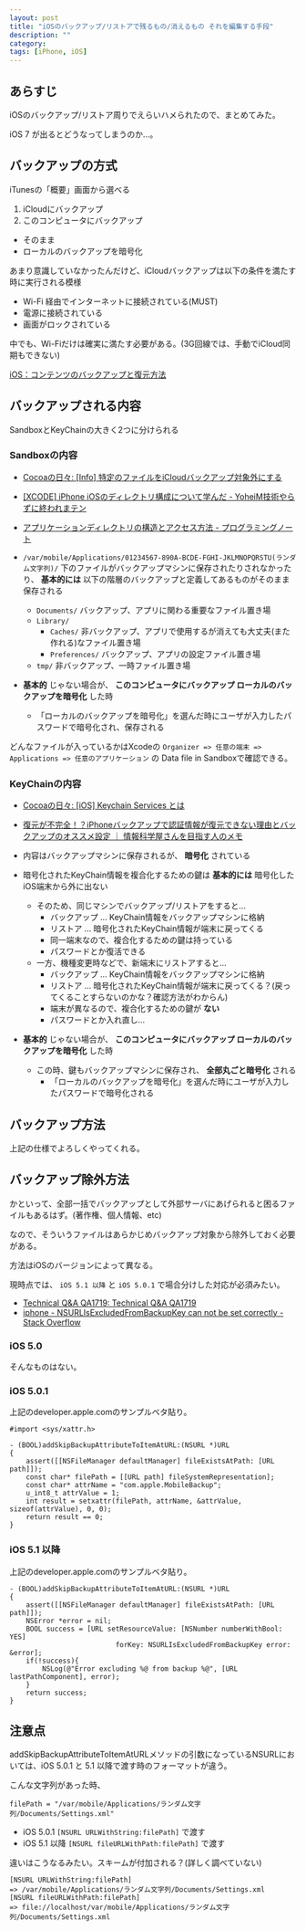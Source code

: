 ```yaml
---
layout: post
title: "iOSのバックアップ/リストアで残るもの/消えるもの それを編集する手段"
description: ""
category: 
tags: [iPhone, iOS]
---
```


## あらすじ

iOSのバックアップ/リストア周りでえらいハメられたので、まとめてみた。

iOS 7 が出るとどうなってしまうのか…。

## バックアップの方式

iTunesの「概要」画面から選べる

1. iCloudにバックアップ
1. このコンピュータにバックアップ
  - そのまま
  - ローカルのバックアップを暗号化

あまり意識していなかったんだけど、iCloudバックアップは以下の条件を満たす時に実行される模様

- Wi-Fi 経由でインターネットに接続されている(MUST)
- 電源に接続されている
- 画面がロックされている

中でも、Wi-Fiだけは確実に満たす必要がある。(3G回線では、手動でiCloud同期もできない)

[iOS：コンテンツのバックアップと復元方法](http://support.apple.com/kb/ht1766?viewlocale=ja_JP&locale=ja_JP)

## バックアップされる内容

SandboxとKeyChainの大きく2つに分けられる

### Sandboxの内容

- [Cocoaの日々: [Info] 特定のファイルをiCloudバックアップ対象外にする](http://cocoadays.blogspot.jp/2011/11/info-icloud.html)
- [[XCODE] iPhone iOSのディレクトリ構成について学んだ - YoheiM技術やらずに終われまテン](http://d.hatena.ne.jp/yoheiM/20110227)
- [アプリケーションディレクトリの構造とアクセス方法 - プログラミングノート](http://d.hatena.ne.jp/ntaku/20110104/1294146555)

- `/var/mobile/Applications/01234567-890A-BCDE-FGHI-JKLMNOPQRSTU(ランダム文字列)/` 下のファイルがバックアップマシンに保存されたりされなかったり、 **基本的には** 以下の階層のバックアップと定義してあるものがそのまま保存される
  - `Documents/` バックアップ、アプリに関わる重要なファイル置き場
  - `Library/`
    - `Caches/` 非バックアップ、アプリで使用するが消えても大丈夫(また作れる)なファイル置き場
    - `Preferences/` バックアップ、アプリの設定ファイル置き場
  - `tmp/` 非バックアップ、一時ファイル置き場
- **基本的** じゃない場合が、 **このコンピュータにバックアップ ローカルのバックアップを暗号化** した時
  - 「ローカルのバックアップを暗号化」を選んだ時にユーザが入力したパスワードで暗号化され、保存される

どんなファイルが入っているかはXcodeの `Organizer => 任意の端末 => Applications => 任意のアプリケーション` の Data file in Sandboxで確認できる。

### KeyChainの内容

- [Cocoaの日々: [iOS] Keychain Services とは](http://cocoadays.blogspot.jp/2011/02/ios-keychain-services.html)
- [復元が不完全！？iPhoneバックアップで認証情報が復元できない理由とバックアップのオススメ設定 ｜ 情報科学屋さんを目指す人のメモ](http://did2memo.net/2012/10/02/iphone-how-to-backup-and-restore-key-chain/)

- 内容はバックアップマシンに保存されるが、 **暗号化** されている
- 暗号化されたKeyChain情報を複合化するための鍵は **基本的には** 暗号化したiOS端末から外に出ない
  - そのため、同じマシンでバックアップ/リストアをすると…
    - バックアップ ... KeyChain情報をバックアップマシンに格納
    - リストア ... 暗号化されたKeyChain情報が端末に戻ってくる
    - 同一端末なので、複合化するための鍵は持っている
    - パスワードとか復活できる
  - 一方、機種変更時などで、新端末にリストアすると…
    - バックアップ ... KeyChain情報をバックアップマシンに格納
    - リストア ... 暗号化されたKeyChain情報が端末に戻ってくる？(戻ってくることすらないのかな？確認方法がわからん)
    - 端末が異なるので、複合化するための鍵が **ない**
    - パスワードとか入れ直し…
- **基本的** じゃない場合が、 **このコンピュータにバックアップ ローカルのバックアップを暗号化** した時
  - この時、鍵もバックアップマシンに保存され、 **全部丸ごと暗号化** される
    - 「ローカルのバックアップを暗号化」を選んだ時にユーザが入力したパスワードで暗号化される

## バックアップ方法

上記の仕様でよろしくやってくれる。

## バックアップ除外方法

かといって、全部一括でバックアップとして外部サーバにあげられると困るファイルもあるはず。(著作権、個人情報、etc)

なので、そういうファイルはあらかじめバックアップ対象から除外しておく必要がある。

方法はiOSのバージョンによって異なる。

現時点では、 `iOS 5.1 以降` と `iOS 5.0.1` で場合分けした対応が必須みたい。

- [Technical Q&A QA1719: Technical Q&A QA1719](https://developer.apple.com/library/ios/qa/qa1719/_index.html)
- [iphone - NSURLIsExcludedFromBackupKey can not be set correctly - Stack Overflow](http://stackoverflow.com/questions/10836134/nsurlisexcludedfrombackupkey-can-not-be-set-correctly)

### iOS 5.0

そんなものはない。

### iOS 5.0.1

上記のdeveloper.apple.comのサンプルベタ貼り。

```objc
#import <sys/xattr.h>

- (BOOL)addSkipBackupAttributeToItemAtURL:(NSURL *)URL
{
    assert([[NSFileManager defaultManager] fileExistsAtPath: [URL path]]);
    const char* filePath = [[URL path] fileSystemRepresentation];
    const char* attrName = "com.apple.MobileBackup";
    u_int8_t attrValue = 1;
    int result = setxattr(filePath, attrName, &attrValue, sizeof(attrValue), 0, 0);
    return result == 0;
}
```

### iOS 5.1 以降

上記のdeveloper.apple.comのサンプルベタ貼り。

```objc
- (BOOL)addSkipBackupAttributeToItemAtURL:(NSURL *)URL
{
    assert([[NSFileManager defaultManager] fileExistsAtPath: [URL path]]);
    NSError *error = nil;
    BOOL success = [URL setResourceValue: [NSNumber numberWithBool: YES]
                          forKey: NSURLIsExcludedFromBackupKey error: &error];
    if(!success){
        NSLog(@"Error excluding %@ from backup %@", [URL lastPathComponent], error);
    }
    return success;
}
```

## 注意点

addSkipBackupAttributeToItemAtURLメソッドの引数になっているNSURLにおいては、iOS 5.0.1 と 5.1 以降で渡す時のフォーマットが違う。

こんな文字列があった時、

    filePath = "/var/mobile/Applications/ランダム文字列/Documents/Settings.xml"

- iOS 5.0.1 `[NSURL URLWithString:filePath]` で渡す
- iOS 5.1 以降 `[NSURL fileURLWithPath:filePath]` で渡す

違いはこうなるみたい。スキームが付加される？(詳しく調べていない)

    [NSURL URLWithString:filePath]
    => /var/mobile/Applications/ランダム文字列/Documents/Settings.xml
    [NSURL fileURLWithPath:filePath]
    => file://localhost/var/mobile/Applications/ランダム文字列/Documents/Settings.xml
